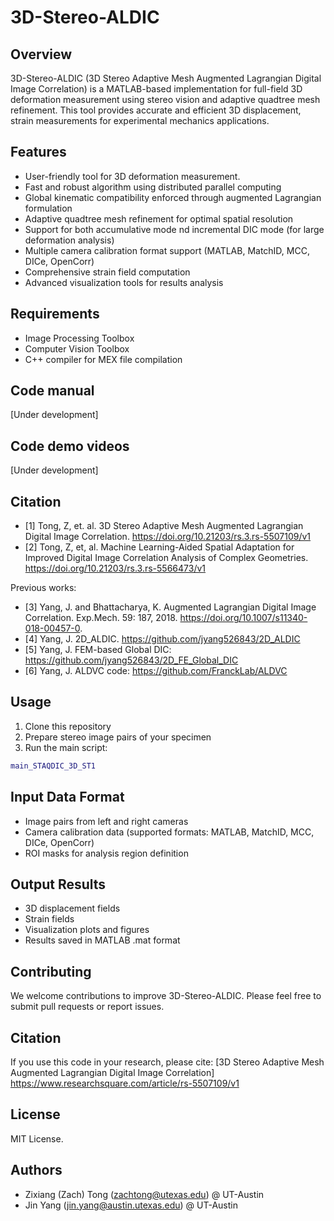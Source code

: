 # 3D-Stereo-ALDIC

## Overview
3D-Stereo-ALDIC (3D Stereo Adaptive Mesh Augmented Lagrangian Digital Image Correlation) is a MATLAB-based implementation for full-field 3D deformation measurement using stereo vision and adaptive quadtree mesh refinement. This tool provides accurate and efficient 3D displacement, strain measurements for experimental mechanics applications.

## Features
- User-friendly tool for 3D deformation measurement.
- Fast and robust algorithm using distributed parallel computing
- Global kinematic compatibility enforced through augmented Lagrangian formulation
- Adaptive quadtree mesh refinement for optimal spatial resolution
- Support for both accumulative mode nd incremental DIC mode (for large deformation analysis)
- Multiple camera calibration format support (MATLAB, MatchID, MCC, DICe, OpenCorr)
- Comprehensive strain field computation
- Advanced visualization tools for results analysis

## Requirements
- Image Processing Toolbox
- Computer Vision Toolbox
- C++ compiler for MEX file compilation

## Code manual 
[Under development]

## Code demo videos
[Under development]


## Citation
* [1] Tong, Z, et. al. 3D Stereo Adaptive Mesh Augmented Lagrangian Digital Image Correlation. https://doi.org/10.21203/rs.3.rs-5507109/v1
* [2] Tong, Z, et, al. Machine Learning-Aided Spatial Adaptation for Improved Digital Image Correlation Analysis of Complex Geometries. https://doi.org/10.21203/rs.3.rs-5566473/v1

Previous works:
* [3] Yang, J. and Bhattacharya, K. Augmented Lagrangian Digital Image Correlation. Exp.Mech. 59: 187, 2018. https://doi.org/10.1007/s11340-018-00457-0.
* [4] Yang, J. 2D_ALDIC. https://github.com/jyang526843/2D_ALDIC
* [5] Yang, J. FEM-based Global DIC: https://github.com/jyang526843/2D_FE_Global_DIC
* [6] Yang, J. ALDVC code: https://github.com/FranckLab/ALDVC


## Usage
1. Clone this repository
2. Prepare stereo image pairs of your specimen
3. Run the main script:
```matlab
main_STAQDIC_3D_ST1
```

## Input Data Format
- Image pairs from left and right cameras
- Camera calibration data (supported formats: MATLAB, MatchID, MCC, DICe, OpenCorr)
- ROI masks for analysis region definition

## Output Results
- 3D displacement fields
- Strain fields
- Visualization plots and figures
- Results saved in MATLAB .mat format

## Contributing
We welcome contributions to improve 3D-Stereo-ALDIC. Please feel free to submit pull requests or report issues.

## Citation
If you use this code in your research, please cite:
[3D Stereo Adaptive Mesh Augmented Lagrangian Digital Image Correlation]
https://www.researchsquare.com/article/rs-5507109/v1

## License
MIT License.

## Authors
- Zixiang (Zach) Tong (zachtong@utexas.edu) @ UT-Austin
- Jin Yang (jin.yang@austin.utexas.edu) @ UT-Austin